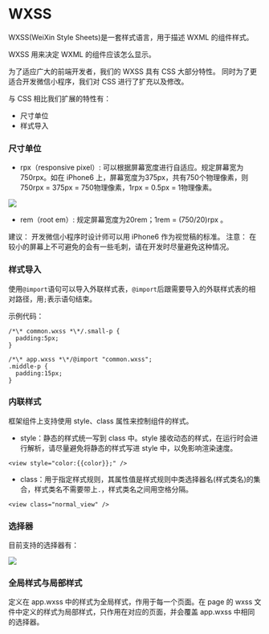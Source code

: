 # WXSS

WXSS(WeiXin Style Sheets)是一套样式语言，用于描述 WXML 的组件样式。

WXSS 用来决定 WXML 的组件应该怎么显示。

为了适应广大的前端开发者，我们的 WXSS 具有 CSS 大部分特性。 同时为了更适合开发微信小程序，我们对 CSS 进行了扩充以及修改。

与 CSS 相比我们扩展的特性有：

* 尺寸单位
* 样式导入

### 尺寸单位

* rpx（responsive pixel）: 可以根据屏幕宽度进行自适应。规定屏幕宽为750rpx。如在 iPhone6 上，屏幕宽度为375px，共有750个物理像素，则750rpx = 375px = 750物理像素，1rpx = 0.5px = 1物理像素。

![](http://images2015.cnblogs.com/blog/602490/201611/602490-20161110163748014-436381193.png)

* rem（root em）: 规定屏幕宽度为20rem；1rem = (750/20)rpx 。

建议： 开发微信小程序时设计师可以用 iPhone6 作为视觉稿的标准。 注意： 在较小的屏幕上不可避免的会有一些毛刺，请在开发时尽量避免这种情况。

### 样式导入

使用`@import`语句可以导入外联样式表，`@import`后跟需要导入的外联样式表的相对路径，用`;`表示语句结束。

示例代码：

```
/*\* common.wxss *\*/.small-p {
  padding:5px;
}
```

```
/*\* app.wxss *\*/@import "common.wxss";
.middle-p {
  padding:15px;
}
```

### 内联样式

框架组件上支持使用 style、class 属性来控制组件的样式。

* style：静态的样式统一写到 class 中。style 接收动态的样式，在运行时会进行解析，请尽量避免将静态的样式写进 style 中，以免影响渲染速度。

```
<view style="color:{{color}};" />
```

* class：用于指定样式规则，其属性值是样式规则中类选择器名(样式类名)的集合，样式类名不需要带上`.`，样式类名之间用空格分隔。

```
<view class="normal_view" />
```

### 选择器

目前支持的选择器有：

![](http://images2015.cnblogs.com/blog/602490/201611/602490-20161110163900311-742347921.png)

### 全局样式与局部样式

定义在 app.wxss 中的样式为全局样式，作用于每一个页面。在 page 的 wxss 文件中定义的样式为局部样式，只作用在对应的页面，并会覆盖 app.wxss 中相同的选择器。